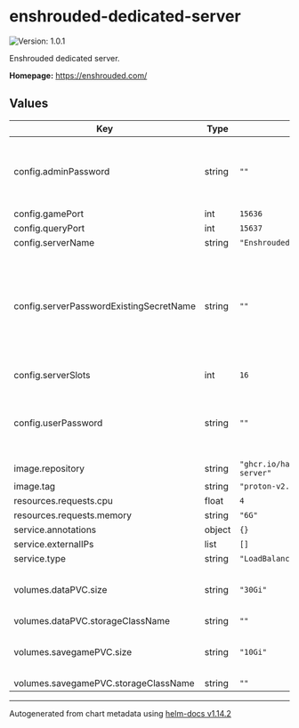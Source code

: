 # enshrouded-dedicated-server

![Version: 1.0.1](https://img.shields.io/badge/Version-1.0.1-informational?style=flat-square)

Enshrouded dedicated server.

**Homepage:** <https://enshrouded.com/>

## Values

| Key | Type | Default | Description |
|-----|------|---------|-------------|
| config.adminPassword | string | `""` | Admin password. If not set, password will be generated randomly. |
| config.gamePort | int | `15636` |  |
| config.queryPort | int | `15637` |  |
| config.serverName | string | `"Enshrouded Server"` | Server name |
| config.serverPasswordExistingSecretName | string | `""` | Existing secret name for server password. Must contain key named "password". If set `serverPassword` will be ignored. |
| config.serverSlots | int | `16` | Number of server slots |
| config.userPassword | string | `""` | Server password. If not set, password will be generated randomly. |
| image.repository | string | `"ghcr.io/hartmanfrost/enshrouded-server"` |  |
| image.tag | string | `"proton-v2.1.3"` |  |
| resources.requests.cpu | float | `4` |  |
| resources.requests.memory | string | `"6G"` |  |
| service.annotations | object | `{}` |  |
| service.externalIPs | list | `[]` |  |
| service.type | string | `"LoadBalancer"` |  |
| volumes.dataPVC.size | string | `"30Gi"` | Size of the persistent volume for gamedata |
| volumes.dataPVC.storageClassName | string | `""` |  |
| volumes.savegamePVC.size | string | `"10Gi"` | Size of the persistent volume for savegames |
| volumes.savegamePVC.storageClassName | string | `""` |  |

----------------------------------------------
Autogenerated from chart metadata using [helm-docs v1.14.2](https://github.com/norwoodj/helm-docs/releases/v1.14.2)

